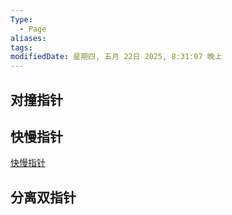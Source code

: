 ```yaml
---
Type:
  - Page
aliases: 
tags: 
modifiedDate: 星期四, 五月 22日 2025, 8:31:07 晚上
---
```


## 对撞指针

## 快慢指针

[快慢指针](快慢指针.md)

## 分离双指针
